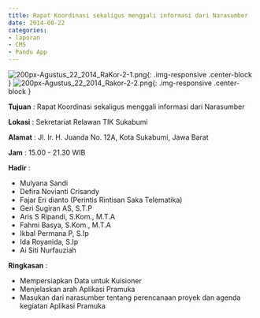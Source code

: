 ```yaml
---
title: Rapat Koordinasi sekaligus menggali informasi dari Narasumber
date: 2014-08-22
categories:
- laporan
- CMS
- Pandu App
---
```


![200px-Agustus_22_2014_RaKor-2-1.png](/uploads/200px-Agustus_22_2014_RaKor-2-1.png){: .img-responsive .center-block }
![200px-Agustus_22_2014_Rakor-2-2.png](/uploads/200px-Agustus_22_2014_Rakor-2-2.pngg){: .img-responsive .center-block }

**Tujuan** : Rapat Koordinasi sekaligus menggali informasi dari Narasumber

**Lokasi** : Sekretariat Relawan TIK Sukabumi

**Alamat** : Jl. Ir. H. Juanda No. 12A, Kota Sukabumi, Jawa Barat

**Jam** : 15.00 - 21.30 WIB

**Hadir** : 
* Mulyana Sandi
* Defira Novianti Crisandy
* Fajar Eri dianto (Perintis Rintisan Saka Telematika)
* Geri Sugiran AS, S.T.P
* Aris S Ripandi, S.Kom., M.T.A
* Fahmi Basya, S.Kom., M.T.A
* Ikbal Permana P, S.Ip
* Ida Royanida, S.Ip
* Ai Siti Nurfauziah

**Ringkasan** : 

* Mempersiapkan Data untuk Kuisioner
* Menjelaskan arah Aplikasi Pramuka
* Masukan dari narasumber tentang perencanaan proyek dan agenda kegiatan Aplikasi Pramuka
